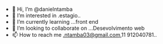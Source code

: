 - 👋 Hi, I’m @danielntamba
- 👀 I’m interested in .estagio..
- 🌱 I’m currently learning ...front end
- 💞️ I’m looking to collaborate on ...Desevolvimento web
- 📫 How to reach me .ntamba03@gmail.com,11 912040781..

<!---
danielntamba/danielntamba is a ✨ special ✨ repository because its `README.md` (this file) appears on your GitHub profile.
You can click the Preview link to take a look at your changes.
--->
